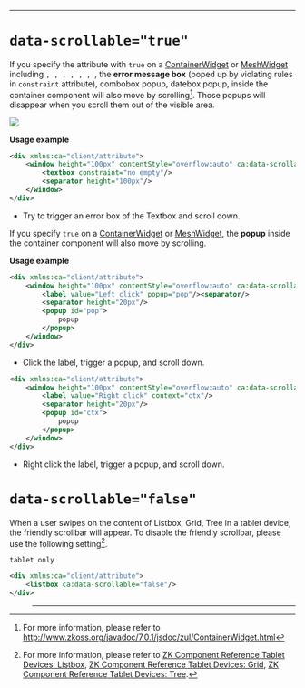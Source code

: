 ------------------------------------------------------------------------

# `data-scrollable="true"`

If you specify the attribute with `true` on a
[ContainerWidget](http://www.zkoss.org/javadoc/7.0.3/jsdoc/zul/ContainerWidget.html)
or
[MeshWidget](http://www.zkoss.org/javadoc/7.0.3/jsdoc/zul/mesh/MeshWidget.html)
including
<window>`, `<groupbox>`, `<panelchildren>`, `<tabpanel>`, `<grid>`, `<listbox>`, `<tree>,
the **error message box** (poped up by violating rules in `constraint`
attribute), combobox popup, datebox popup, inside the container
component will also move by scrolling[^1]. Those popups will disappear
when you scroll them out of the visible area.

![](errobox-scrollable.gif)

**Usage example**

``` xml
<div xmlns:ca="client/attribute">
    <window height="100px" contentStyle="overflow:auto" ca:data-scrollable="true">
        <textbox constraint="no empty"/>
        <separator height="100px"/>
    </window>
</div>
```

- Try to trigger an error box of the Textbox and scroll down.

If you specify `true` on a
[ContainerWidget](http://www.zkoss.org/javadoc/7.0.3/jsdoc/zul/ContainerWidget.html)
or
[MeshWidget](http://www.zkoss.org/javadoc/7.0.3/jsdoc/zul/mesh/MeshWidget.html),
the **popup** inside the container component will also move by
scrolling.

**Usage example**

``` xml
<div xmlns:ca="client/attribute">
    <window height="100px" contentStyle="overflow:auto" ca:data-scrollable="true">
        <label value="Left click" popup="pop"/><separator/>
        <separator height="20px"/>
        <popup id="pop">
            popup
        </popup>
    </window>
</div>
```

- Click the label, trigger a popup, and scroll down.

``` xml
<div xmlns:ca="client/attribute">
    <window height="100px" contentStyle="overflow:auto" ca:data-scrollable="true">
        <label value="Right click" context="ctx"/>
        <separator height="20px"/>
        <popup id="ctx">
            popup
        </popup>
    </window>
</div>
```

- Right click the label, trigger a popup, and scroll down.

# `data-scrollable="false"`

When a user swipes on the content of Listbox, Grid, Tree in a tablet
device, the friendly scrollbar will appear. To disable the friendly
scrollbar, please use the following setting[^2].

`tablet only`

``` xml
<div xmlns:ca="client/attribute">
    <listbox ca:data-scrollable="false"/>
</div>
```

> ------------------------------------------------------------------------
>
> <references/>

[^1]: For more information, please refer to
    <http://www.zkoss.org/javadoc/7.0.1/jsdoc/zul/ContainerWidget.html>

[^2]: For more information, please refer to [ZK Component Reference
    Tablet Devices:
    Listbox](ZK_Component_Reference/Tablet_Devices/UI_Enhancements/Listbox#Friendly_Scrolling_Support),
    [ZK Component Reference Tablet Devices:
    Grid](ZK_Component_Reference/Tablet_Devices/UI_Enhancements/Grid#Friendly_Scrolling_Support),
    [ZK Component Reference Tablet Devices:
    Tree](ZK_Component_Reference/Tablet_Devices/UI_Enhancements/Tree#Friendly_Scrolling_Support).
